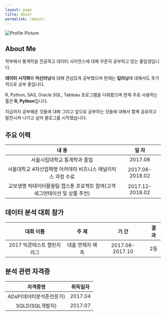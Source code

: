 ```yaml
---
layout: page
title: About
permalink: /about/
---
```


<img src="{{ site.baseurl }}/assets/profile-placeholder.gif" title="Profile Picture" class="profile">

## About Me

학부에서 통계학을 전공하고 데이터 사이언스에 대해 꾸준히 공부하고 있는 졸업생입니다.

**데이터 시각화**와 **머신러닝**에 대해 관심있게 공부했으며 현재는 **딥러닝**에 대해서도 추가적으로 공부 중입니다.

R, Python, SAS, Oracle SQL, Tableau 프로그램을 다뤄봤으며 현재 주로 사용하는 툴은 **R, Python**입니다.

지금까지 공부해온 것들에 대해 그리고 앞으로 공부하는 것들에 대해서 함께 공유하고 발전시켜 나가고 싶어 블로그를 시작했습니다.

## 주요 이력

내 용 | 일 자
:---------: | :---------:
서울시립대학교 통계학과 졸업 | 2017.08
서울대학교 4차산업혁명 아카데미 비즈니스 애널리틱스 과정 수료 | 2017.06-2018.02
교보생명 빅데이터활용팀 캡스톤 프로젝트 참여(고객 세그먼테이션 및 상품 추천) | 2017.12-2018.02

## 데이터 분석 대회 참가

| 대회 이름 | 주 제 | 기 간 | 결 과 |
| :--------: | :--------: | :--------: | :--------: |
| 2017 빅콘테스트 챌린지리그 | 대출 연체자 예측 | 2017.08-2017.10 | 2등 |

## 분석 관련 자격증

자격증명 | 취득일자
:---------: | :---------:
ADsP(데이터분석준전문가) | 2017.04
SQLD(SQL개발자) | 2017.07
